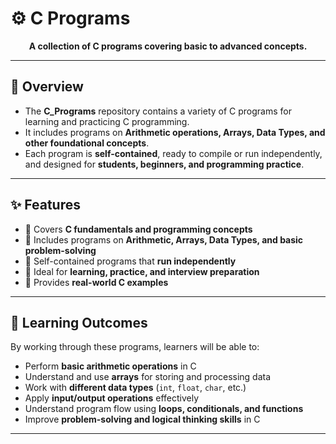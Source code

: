 # ⚙️ C Programs

<p align="center">
  <b>A collection of C programs covering basic to advanced concepts.</b>
</p>

---

## 📝 Overview

- The **C_Programs** repository contains a variety of C programs for learning and practicing C programming.  
- It includes programs on **Arithmetic operations, Arrays, Data Types, and other foundational concepts**.  
- Each program is **self-contained**, ready to compile or run independently, and designed for **students, beginners, and programming practice**.

---

## ✨ Features

- 🔹 Covers **C fundamentals and programming concepts**  
- 🔹 Includes programs on **Arithmetic, Arrays, Data Types, and basic problem-solving**  
- 🔹 Self-contained programs that **run independently**  
- 🔹 Ideal for **learning, practice, and interview preparation**  
- 🔹 Provides **real-world C examples**  

---

## 🎯 Learning Outcomes

By working through these programs, learners will be able to:  

- Perform **basic arithmetic operations** in C  
- Understand and use **arrays** for storing and processing data  
- Work with **different data types** (`int`, `float`, `char`, etc.)  
- Apply **input/output operations** effectively  
- Understand program flow using **loops, conditionals, and functions**  
- Improve **problem-solving and logical thinking skills** in C  

---



